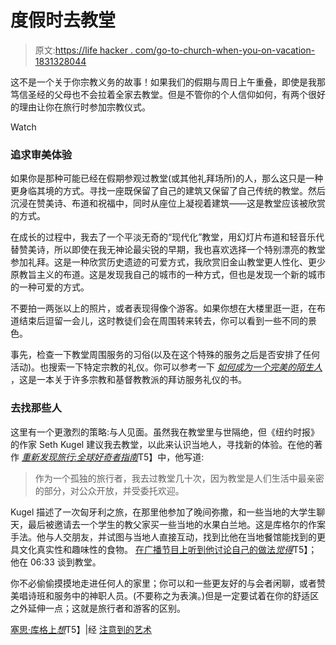 # 度假时去教堂

> 原文:[https://life hacker . com/go-to-church-when-you-on-vacation-1831328044](https://lifehacker.com/go-to-church-when-youre-on-vacation-1831328044)

这不是一个关于你宗教义务的故事！如果我们的假期与周日上午重叠，即使是我那笃信圣经的父母也不会拉着全家去教堂。但是不管你的个人信仰如何，有两个很好的理由让你在旅行时参加宗教仪式。

Watch

### 追求审美体验

如果你是那种可能已经在假期参观过教堂(或其他礼拜场所)的人，那么这只是一种更身临其境的方式。寻找一座既保留了自己的建筑又保留了自己传统的教堂。然后沉浸在赞美诗、布道和祝福中，同时从座位上凝视着建筑——这是教堂应该被欣赏的方式。

在成长的过程中，我去了一个平淡无奇的“现代化”教堂，用幻灯片布道和轻音乐代替赞美诗，所以即使在我无神论最尖锐的早期，我也喜欢选择一个特别漂亮的教堂参加礼拜。这是一种欣赏历史遗迹的可爱方式，我欣赏旧金山教堂更人性化、更少原教旨主义的布道。这是发现我自己的城市的一种方式，但也是发现一个新的城市的一种可爱的方式。

不要拍一两张以上的照片，或者表现得像个游客。如果你想在大楼里逛一逛，在布道结束后逗留一会儿，这时教徒们会在周围转来转去，你可以看到一些不同的景色。

事先，检查一下教堂周围服务的习俗(以及在这个特殊的服务之后是否安排了任何活动)。也搜索一下特定宗教的礼仪。你可以参考一下 [*如何成为一个完美的陌生人*](https://www.amazon.com/How-Perfect-Stranger-6th-Essential/dp/159473593X/?asc_campaign=InlineText&asc_refurl=https://lifehacker.com/go-to-church-when-youre-on-vacation-1831328044&asc_source=&tag=kinjalifehackerlink-20) ，这是一本关于许多宗教和基督教教派的拜访服务礼仪的书。

### 去找那些人

这里有一个更激烈的策略:与人见面。虽然我在教堂里与世隔绝，但《纽约时报》的作家 Seth Kugel 建议我去教堂，以此来认识当地人，寻找新的体验。在他的著作 [*重新发现旅行:全球好奇者指南*](https://www.amazon.com/Rediscovering-Travel-Guide-Globally-Curious/dp/0871408503/?asc_campaign=InlineText&asc_refurl=https://lifehacker.com/go-to-church-when-youre-on-vacation-1831328044&asc_source=&tag=kinjalifehackerlink-20)T5】中，他写道:

> 作为一个孤独的旅行者，我去过教堂几十次，因为教堂是人们生活中最亲密的部分，对公众开放，并受委托欢迎。

Kugel 描述了一次匈牙利之旅，在那里他参加了晚间弥撒，和一些当地的大学生聊天，最后被邀请去一个学生的教父家买一些当地的水果白兰地。这是库格尔的作案手法。他与人交朋友，并试图与当地人直接互动，找到比他在当地餐馆能找到的更具文化真实性和趣味性的食物。 [在广播节目上听到他讨论自己的做法*觉得*](http://think.kera.org/2018/11/20/how-travel-apps-can-stear-you-wrong/)T5】；他在 06:33 谈到教堂。

你不必偷偷摸摸地走进任何人的家里；你可以和一些更友好的与会者闲聊，或者赞美唱诗班和服务中的神职人员。(不要称之为表演。)但是一定要试着在你的舒适区之外延伸一点；这就是旅行者和游客的区别。

[塞思·库格上*想*](http://think.kera.org/2018/11/20/how-travel-apps-can-stear-you-wrong/)T5】|经 [注意到的艺术](https://tinyletter.com/RobWalker/letters/the-art-of-noticing-no-3-going-to-church-out-of-curiosity-attention-as-resource-etc)